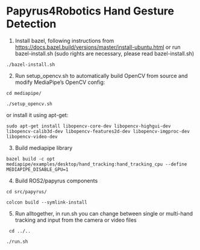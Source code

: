 # Papyrus4Robotics Hand Gesture Detection 

1. Install bazel, following instructions from https://docs.bazel.build/versions/master/install-ubuntu.html or run bazel-install.sh (sudo rights are necessary, please read bazel-install.sh)

``./bazel-install.sh ``

2. Run setup_opencv.sh to automatically build OpenCV from source and modify MediaPipe’s OpenCV config:

``cd mediapipe/``

``./setup_opencv.sh ``

or install it using apt-get:

`` sudo apt-get install libopencv-core-dev libopencv-highgui-dev libopencv-calib3d-dev libopencv-features2d-dev libopencv-imgproc-dev libopencv-video-dev ``

3. Build mediapipe library

``bazel build -c opt mediapipe/examples/desktop/hand_tracking:hand_tracking_cpu --define MEDIAPIPE_DISABLE_GPU=1``

4. Build ROS2/papyrus components

``cd src/papyrus/``

``colcon build --symlink-install``

5. Run alltogether, in run.sh you can change between single or multi-hand tracking and input from the camera or video files

`` cd ../..``

``./run.sh ``



